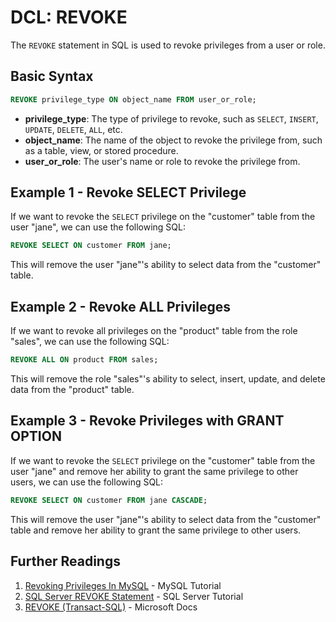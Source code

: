 # DCL: REVOKE

The `REVOKE` statement in SQL is used to revoke privileges from a user or role.

## Basic Syntax

```sql
REVOKE privilege_type ON object_name FROM user_or_role;
```

- **privilege_type**: The type of privilege to revoke, such as `SELECT`, `INSERT`, `UPDATE`, `DELETE`, `ALL`, etc.
- **object_name**: The name of the object to revoke the privilege from, such as a table, view, or stored procedure.
- **user_or_role**: The user's name or role to revoke the privilege from.

## Example 1 - Revoke SELECT Privilege

If we want to revoke the `SELECT` privilege on the "customer" table from the user "jane", we can use the following SQL:

```sql
REVOKE SELECT ON customer FROM jane;
```

This will remove the user "jane"'s ability to select data from the "customer" table.

## Example 2 - Revoke ALL Privileges

If we want to revoke all privileges on the "product" table from the role "sales", we can use the following SQL:

```sql
REVOKE ALL ON product FROM sales;
```

This will remove the role "sales"'s ability to select, insert, update, and delete data from the "product" table.

## Example 3 - Revoke Privileges with GRANT OPTION

If we want to revoke the `SELECT` privilege on the "customer" table from the user "jane" and remove her ability to grant the same privilege to other users, we can use the following SQL:

```sql
REVOKE SELECT ON customer FROM jane CASCADE;
```

This will remove the user "jane"'s ability to select data from the "customer" table and remove her ability to grant the same privilege to other users.

## Further Readings

1. [Revoking Privileges In MySQL](https://www.mysqltutorial.org/mysql-revoke.aspx) - MySQL Tutorial
2. [SQL Server REVOKE Statement](https://www.sqlservertutorial.net/sql-server-security/sql-server-revoke/) - SQL Server Tutorial
3. [REVOKE (Transact-SQL)](https://docs.microsoft.com/en-us/sql/t-sql/statements/revoke-transact-sql?view=sql-server-ver15) - Microsoft Docs
